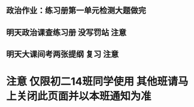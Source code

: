## 政治作业：练习册第一单元检测大题做完
## 明天政治课查练习册 没写罚站 注意
## 明天大课间考两张提纲 复习 注意
# 注意 仅限初二14班同学使用 其他班请马上关闭此页面并以本班通知为准
